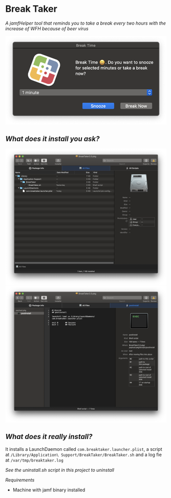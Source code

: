 # Break Taker

*A jamfHelper tool that reminds you to take a break every two hours with the increase of WFH because of beer virus*

![](Images/break-taker.png)

*What does it install you ask?*
---

![](Images/install-files.png)
![](Images/postinstall.png)

*What does it really install?*
---

It installs a LaunchDaemon called `com.breaktaker.launcher.plist`, a script at `/Library/Application\ Support/BreakTaker/BreakTaker.sh` and a log fie at `/var/tmp/breaktaker.log`

*See the uninstall.sh script in this project to uninstall*

*Requirements*
- Machine with jamf binary installed

